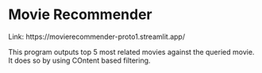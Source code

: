 # Movie Recommender

<p> Link: https://movierecommender-proto1.streamlit.app/</p>
<p>This program outputs top 5 most related movies against the queried movie. It does so by using COntent based filtering.</p>
